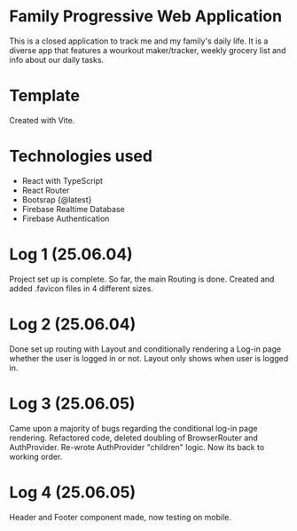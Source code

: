 # Family Progressive Web Application

This is a closed application to track me and my family's daily life. It is a diverse app that features a wourkout maker/tracker, weekly grocery list and info about our daily tasks.

# Template

Created with Vite.

# Technologies used
- React with TypeScript
- React Router
- Bootsrap {@latest}
- Firebase Realtime Database
- Firebase Authentication

# Log 1 (25.06.04)

Project set up is complete. So far, the main Routing is done. Created and added .favicon files in 4 different sizes.

# Log 2 (25.06.04)

Done set up routing with Layout and conditionally rendering a Log-in page whether the user is logged in or not. Layout only shows when user is logged in.

# Log 3 (25.06.05)

Came upon a majority of bugs regarding the conditional log-in page rendering. Refactored code, deleted doubling of BrowserRouter and AuthProvider. Re-wrote AuthProvider "children" logic. Now its back to working order.

# Log 4 (25.06.05)

Header and Footer component made, now testing on mobile.